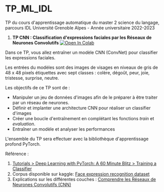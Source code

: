 # TP_ML_IDL
TP du cours d'apprentissage automatique du master 2 science du langage, parcours IDL
Université Grenoble Alpes - Année universitaire 2022-2023

1. **TP CNN : Classification d'expressions faciales par les Réseaux de Neurones Convolutifs**
[![Open In Colab](https://colab.research.google.com/assets/colab-badge.svg)](https://colab.research.google.com/drive/11-4X3fYpr0X1EcVFrYVdZuIs4JXdGpoP?usp=sharing)

Dans ce TP, vous allez entraîner un modèle CNN (ConvNet) pour classifier les expressions faciales. 

Les entrées du modèles sont des images de visages en niveaux de gris de 48 x 48 pixels étiquettes avec sept classes : colère, dégoût, peur, joie, tristesse, surprise, neutre. 

Les objectifs de ce TP sont de :
* Manipuler un jeu de données d'images afin de le préparer à être traiter par un réseau de neurones. 
* Définir et implanter une architecture CNN pour réaliser un classifier d'images
* Créer une boucle d'entraînement en complétant les fonctions *train* et *evaluation*.
* Entraîner un modèle et analyser les performances 

L'ensemble du TP sera effectuer avec la bibliothèque d'apprentissage profond PyTorch. 

Référence :
1. [Tutorials > Deep Learning with PyTorch: A 60 Minute Blitz > Training a Classifier](https://pytorch.org/tutorials/beginner/blitz/cifar10_tutorial.html)
2. Corpus disponible sur kaggle: [Face expression recognition dataset](https://www.kaggle.com/datasets/jonathanoheix/face-expression-recognition-dataset) 
3. Explications sur les différentes couches : [Comprendre les Réseaux de Neurones Convolutifs (CNN)](https://yannicksergeobam.medium.com/comprendre-les-r%C3%A9seaux-de-neurones-convolutifs-cnn-d5f14d963714)


